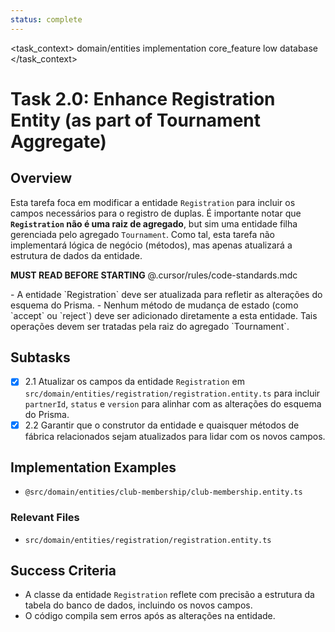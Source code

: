 ```yaml
---
status: complete
---
```


<task_context>
<domain>domain/entities</domain>
<type>implementation</type>
<scope>core_feature</scope>
<complexity>low</complexity>
<dependencies>database</dependencies>
</task_context>

# Task 2.0: Enhance Registration Entity (as part of Tournament Aggregate)

## Overview

Esta tarefa foca em modificar a entidade `Registration` para incluir os campos necessários para o registro de duplas. É importante notar que **`Registration` não é uma raiz de agregado**, but sim uma entidade filha gerenciada pelo agregado `Tournament`. Como tal, esta tarefa não implementará lógica de negócio (métodos), mas apenas atualizará a estrutura de dados da entidade.

<import>**MUST READ BEFORE STARTING** @.cursor/rules/code-standards.mdc</import>

<requirements>
- A entidade `Registration` deve ser atualizada para refletir as alterações do esquema do Prisma.
- Nenhum método de mudança de estado (como `accept` ou `reject`) deve ser adicionado diretamente a esta entidade. Tais operações devem ser tratadas pela raiz do agregado `Tournament`.
</requirements>

## Subtasks

- [x] 2.1 Atualizar os campos da entidade `Registration` em `src/domain/entities/registration/registration.entity.ts` para incluir `partnerId`, `status` e `version` para alinhar com as alterações do esquema do Prisma.
- [x] 2.2 Garantir que o construtor da entidade e quaisquer métodos de fábrica relacionados sejam atualizados para lidar com os novos campos.

## Implementation Examples

- `@src/domain/entities/club-membership/club-membership.entity.ts`

### Relevant Files

-   `src/domain/entities/registration/registration.entity.ts`

## Success Criteria

- A classe da entidade `Registration` reflete com precisão a estrutura da tabela do banco de dados, incluindo os novos campos.
- O código compila sem erros após as alterações na entidade.